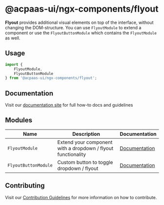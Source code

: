 # @acpaas-ui/ngx-components/flyout

**Flyout** provides additional visual elements on top of the interface, without changing the DOM-structure.
You can use `FlyoutModule` to extend a component or use the `FlyoutButtonModule` which contains the `FlyoutModule` as well.

## Usage

```typescript
import {
    FlyoutModule,
    FlyoutButtonModule
} from '@acpaas-ui/ngx-components/flyout';
```

## Documentation

Visit our [documentation site](https://acpaas-ui.digipolis.be/) for full how-to docs and guidelines

## Modules

| Name         | Description | Documentation |
| -----------  | ------ | -------------------------- |
| `FlyoutModule` | Extend your component with a dropdown / flyout functionality | [Documentation](./src/flyout/README.md) |
| `FlyoutButtonModule` | Custom button to toggle dropdown / flyout  | [Documentation](./src/flyout-button/README.md) |

## Contributing

Visit our [Contribution Guidelines](../../CONTRIBUTING.md) for more information on how to contribute.
